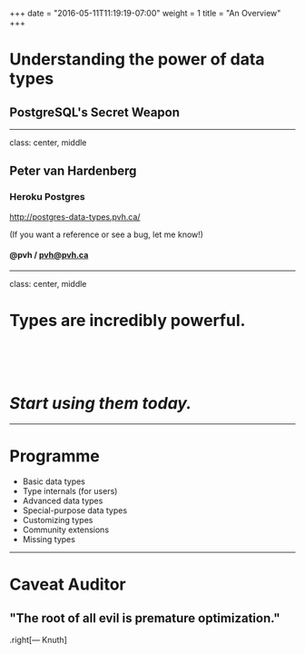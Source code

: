 +++
date = "2016-05-11T11:19:19-07:00"
weight = 1
title = "An Overview"
+++

# Understanding the power of data types
## PostgreSQL's Secret Weapon

---

class: center, middle

## Peter van Hardenberg
### Heroku Postgres

http://postgres-data-types.pvh.ca/

(If you want a reference or see a bug, let me know!)

#### @pvh / pvh@pvh.ca

---

class: center, middle

# Types are incredibly powerful.
# &nbsp;
# *Start using them today.*

---

# Programme

 * Basic data types
 * Type internals (for users)
 * Advanced data types
 * Special-purpose data types
 * Customizing types
 * Community extensions
 * Missing types

---
# Caveat Auditor

## "The root of all evil is premature optimization."
.right[— Knuth]

